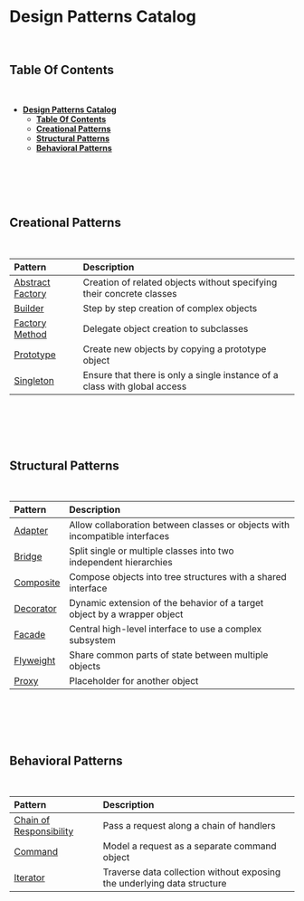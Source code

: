 # **Design Patterns Catalog**
<br>

## **Table Of Contents**
<br>

- [**Design Patterns Catalog**](#design-patterns-catalog)
  - [**Table Of Contents**](#table-of-contents)
  - [**Creational Patterns**](#creational-patterns)
  - [**Structural Patterns**](#structural-patterns)
  - [**Behavioral Patterns**](#behavioral-patterns)

<br>
<br>
<br>
<br>

## **Creational Patterns**
<br>

|Pattern                                                         |Description |
|:------------------------------------------------------------|:-----------|
|[Abstract Factory](./CreationalPatterns/abstract_factory.md) |Creation of related objects without specifying their concrete classes |
|[Builder](./CreationalPatterns/builder.md)                   |Step by step creation of complex objects |
|[Factory Method](./CreationalPatterns/factory_method.md)     |Delegate object creation to subclasses |
|[Prototype](./CreationalPatterns/prototype.md)               |Create new objects by copying a prototype object |
|[Singleton](./CreationalPatterns/singleton.md) |Ensure that there is only a single instance of a class with global access

<br>
<br>
<br>
<br>

## **Structural Patterns**
<br>

|Pattern                                        |Description |
|:-------------------------------------------|:-----------|
|[Adapter](./StructuralPatterns/adapter.md)  | Allow collaboration between classes or objects with incompatible interfaces |
|[Bridge](./StructuralPatterns/bridge.md) |Split single or multiple classes into two independent hierarchies |
|[Composite](./StructuralPatterns/composite.md) |Compose objects into tree structures with a shared interface |
|[Decorator](./StructuralPatterns/decorator.md) | Dynamic extension of the behavior of a target object by a wrapper object |
|[Facade](./StructuralPatterns/facade.md) | Central high-level interface to use a complex subsystem |
|[Flyweight](./StructuralPatterns/flyweight.md) |Share common parts of state between multiple objects |
|[Proxy](./StructuralPatterns/proxy.md) |Placeholder for another object |

<br>
<br>
<br>
<br>

## **Behavioral Patterns**
<br>

|Pattern                                                                    |Description |
|:--------------------------------------------------------------------------|:-----------|
|[Chain of Responsibility](./BehavioralPatterns/chain_of_responsibility.md) |Pass a request along a chain of handlers |
|[Command](./BehavioralPatterns/command.md) |Model a request as a separate command object |
|[Iterator](./BehavioralPatterns/iterator.md) |Traverse data collection without exposing the underlying data structure |